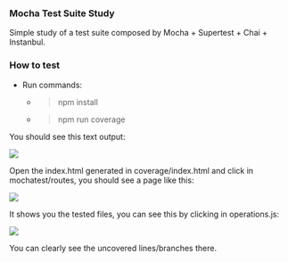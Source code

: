 ### Mocha Test Suite Study

Simple study of a test suite composed by Mocha + Supertest + Chai + Instanbul.

### How to test
- Run commands:
  - > npm install
  - > npm run coverage
 
 You should see this text output:
 
 ![](https://i.imgur.com/ajNcF1j.png)

Open the index.html generated in coverage/index.html and click in mochatest/routes, you should see a page like this:

 ![](https://i.imgur.com/oQ190BQ.png)
 
It shows you the tested files, you can see this by clicking in operations.js:

 ![](https://i.imgur.com/FytaAL1.png)
 
 You can clearly see the uncovered lines/branches there.
